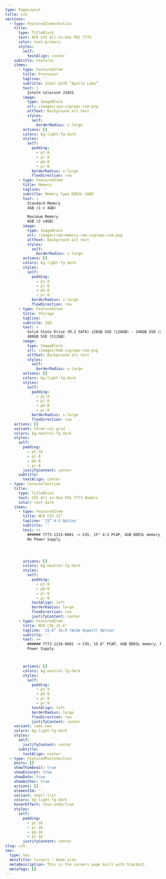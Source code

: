 ```yaml
---
type: PageLayout
title: cx5
sections:
  - type: FeaturedItemsSection
    title:
      type: TitleBlock
      text: NCR CX5 All-in-One POS 7773
      color: text-primary
      styles:
        self:
          textAlign: center
    subtitle: Features
    items:
      - type: FeaturedItem
        title: Processor
        tagline: ''
        subtitle: Intel Q370 “Apollo Lake”
        text: |
          Intel® Celeron® J3455
        image:
          type: ImageBlock
          url: /images/cpu-svgrepo-com.png
          altText: Background alt text
          styles:
            self:
              borderRadius: x-large
        actions: []
        colors: bg-light-fg-dark
        styles:
          self:
            padding:
              - pt-8
              - pl-8
              - pb-8
              - pr-8
            borderRadius: x-large
            flexDirection: row
      - type: FeaturedItem
        title: Memory
        tagline: ''
        subtitle: Memory Type DDR3L-1600
        text: |
          Standard Memory
          4GB (1 x 4GB)

          Maximum Memory
          8GB (2 x4GB)
        image:
          type: ImageBlock
          url: /images/ram-memory-ram-svgrepo-com.png
          altText: Background alt text
          styles:
            self:
              borderRadius: x-large
        actions: []
        colors: bg-light-fg-dark
        styles:
          self:
            padding:
              - pt-8
              - pl-8
              - pb-8
              - pr-8
            borderRadius: x-large
            flexDirection: row
      - type: FeaturedItem
        title: Storage
        tagline: ''
        subtitle: SSD
        text: >
          Solid State Drive (M.2 SATA) 120GB SSD (128GB) - 240GB SSD (256GB) -
          480GB SSD (512GB)
        image:
          type: ImageBlock
          url: /images/hdd-svgrepo-com.png
          altText: Background alt text
          styles:
            self:
              borderRadius: x-large
        actions: []
        colors: bg-light-fg-dark
        styles:
          self:
            padding:
              - pt-8
              - pl-8
              - pb-8
              - pr-8
            borderRadius: x-large
            flexDirection: row
    actions: []
    variant: three-col-grid
    colors: bg-neutral-fg-dark
    styles:
      self:
        padding:
          - pt-16
          - pl-8
          - pb-8
          - pr-8
        justifyContent: center
      subtitle:
        textAlign: center
  - type: CarouselSection
    title:
      type: TitleBlock
      text: CX5 All-in-One POS 7773 Models
      color: text-dark
    items:
      - type: FeaturedItem
        title: NCR CX7 15"
        tagline: '15” 4:3 Option'
        subtitle: ''
        text: >+
          ###### 7773-1215-8801 -> CX5, 15" 4:3 PCAP, 4GB DDR3L memory, No HDD,
          No Power Supply 




        actions: []
        colors: bg-neutral-fg-dark
        styles:
          self:
            padding:
              - pt-9
              - pb-9
              - pl-9
              - pr-9
            textAlign: left
            borderRadius: large
            flexDirection: row
            justifyContent: center
      - type: FeaturedItem
        title: NCR CX5 15.6"
        tagline: '15.6” 16:9 (Wide Aspect) Option'
        subtitle: ''
        text: >+
          ###### 7773-1216-8801 -> CX5, 15.6" PCAP, 4GB DDR3L memory, No HDD, No
          Power Supply 



        actions: []
        colors: bg-neutral-fg-dark
        styles:
          self:
            padding:
              - pt-9
              - pb-9
              - pl-9
              - pr-9
            textAlign: left
            borderRadius: large
            flexDirection: row
            justifyContent: center
    variant: tabs-nav
    colors: bg-light-fg-dark
    styles:
      self:
        justifyContent: center
      subtitle:
        textAlign: center
  - type: FeaturedPostsSection
    posts: []
    showThumbnail: true
    showExcerpt: true
    showDate: true
    showAuthor: true
    actions: []
    elementId: ''
    variant: small-list
    colors: bg-light-fg-dark
    hoverEffect: thin-underline
    styles:
      self:
        padding:
          - pt-16
          - pl-16
          - pb-16
          - pr-16
        justifyContent: center
slug: cx5
seo:
  type: Seo
  metaTitle: Careers - Demo site
  metaDescription: This is the careers page built with Stackbit.
  metaTags: []
---
```

